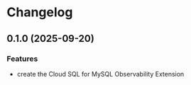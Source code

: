 # Changelog

## 0.1.0 (2025-09-20)


### Features

* create the Cloud SQL for MySQL Observability Extension 
